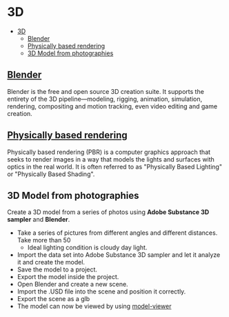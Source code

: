 # 3D

- [3D](#3d)
  - [Blender](#blender)
  - [Physically based rendering](#physically-based-rendering)
  - [3D Model from photographies](#3d-model-from-photographies)

## [Blender](blender)

Blender is the free and open source 3D creation suite. It supports the entirety of the 3D pipeline—modeling, rigging, animation, simulation, rendering, compositing and motion tracking, even video editing and game creation.

## [Physically based rendering](physicallybasedrendering)

Physically based rendering (PBR) is a computer graphics approach that seeks to render images in a way that models the lights and surfaces with optics in the real world. It is often referred to as "Physically Based Lighting" or "Physically Based Shading".

## 3D Model from photographies

Create a 3D model from a series of photos using **Adobe Substance 3D sampler** and **Blender**.

- Take a series of pictures from different angles and different distances. Take more than 50
  - Ideal lighting condition is cloudy day light.
- Import the data set into Adobe Substance 3D sampler and let it analyze it and create the model.
- Save the model to a project.
- Export the model inside the project.
- Open Blender and create a new scene.
- Import the .USD file into the scene and position it correctly.
- Export the scene as a glb
- The model can now be viewed by using [model-viewer](https://modelviewer.dev/)